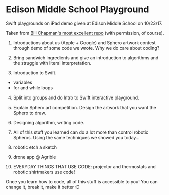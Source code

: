 # Edison Middle School Playground
Swift playgrounds on iPad demo given at Edison Middle School on 10/23/17.

Taken from [Bill Chapman's most excellent repo](https://github.com/wlchapman13/Joy-In-Learning-Swift-Playgrounds) (with permission, of course).

1. Introductions about us (Apple + Google) and Sphero artwork contest through demo of some code we wrote.
Why we do care about coding?

2. Bring sandwich ingredients and give an introduction to algorithms and the struggle with literal interpretation.

3. Introduction to Swift.
  - variables
  - for and while loops

4. Split into groups and do Intro to Swift interactive playground.

5. Explain Sphero art competition. Design the artwork that you want the Sphero to draw.

6. Designing algorithm, writing code.

7. All of this stuff you learned can do a lot more than control robotic Spheros. Using the same techniques we showed you today…
  1. robotic etch a sketch
  2. drone app @ Agrible
  3. EVERYDAY THINGS THAT USE CODE: projector and thermostats and robotic shirtmakers use code!

  Once you learn how to code, all of this stuff is accessible to you! You can change it, break it, make it better :D
